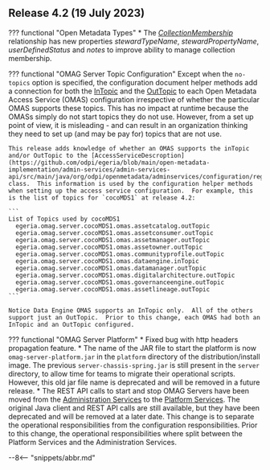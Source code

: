 <!-- SPDX-License-Identifier: CC-BY-4.0 -->
<!-- Copyright Contributors to the Egeria project. -->


## Release 4.2 (19 July 2023)

??? functional "Open Metadata Types"
    * The  [*CollectionMembership*](/types/0/0021-Collections) relationship has new properties *stewardTypeName*, *stewardPropertyName*, *userDefinedStatus* and *notes* to improve ability to manage collection membership.

??? functional "OMAG Server Topic Configuration"
    Except when the `no-topics` option is specified, the configuration document helper methods add a connection for both the [InTopic](/concepts/in-topic) and the [OutTopic](/concepts/out-topic) to each Open Metadata Access Service (OMAS) configuration irrespective of whether the particular OMAS supports these topics.  This has no impact at runtime because the OMASs simply do not start topics they do not use.  However, from a set up point of view, it is misleading - and can result in an organization thinking they need to set up (and may be pay for) topics that are not use.

    This release adds knowledge of whether an OMAS supports the inTopic and/or OutTopic to the [AccessServiceDescroption](https://github.com/odpi/egeria/blob/main/open-metadata-implementation/admin-services/admin-services-api/src/main/java/org/odpi/openmetadata/adminservices/configuration/registration/AccessServiceDescription.java) class.  This information is used by the configuration helper methods when setting up the access service configuration.  For example, this is the list of topics for `cocoMDS1` at release 4.2:

    ```
    List of Topics used by cocoMDS1
      egeria.omag.server.cocoMDS1.omas.assetcatalog.outTopic
      egeria.omag.server.cocoMDS1.omas.assetconsumer.outTopic
      egeria.omag.server.cocoMDS1.omas.assetmanager.outTopic
      egeria.omag.server.cocoMDS1.omas.assetowner.outTopic
      egeria.omag.server.cocoMDS1.omas.communityprofile.outTopic
      egeria.omag.server.cocoMDS1.omas.dataengine.inTopic
      egeria.omag.server.cocoMDS1.omas.datamanager.outTopic
      egeria.omag.server.cocoMDS1.omas.digitalarchitecture.outTopic
      egeria.omag.server.cocoMDS1.omas.governanceengine.outTopic
      egeria.omag.server.cocoMDS1.omas.assetlineage.outTopic
    ```

    Notice Data Engine OMAS supports an InTopic only.  All of the others support just an OutTopic.  Prior to this change, each OMAS had both an InTopic and an OutTopic configured.

??? functional "OMAG Server Platform"
    * Fixed bug with http headers propagation feature.
    * The name of the JAR file to start the platform is now `omag-server-platform.jar` in the `platform` directory of the distribution/install image.  The previous `server-chassis-spring.jar` is still present in the `server` directory, to allow time for teams to migrate their operational scripts.  However, this old jar file name is deprecated and will be removed in a future release.
    * The REST API calls to start and stop OMAG Servers have been moved from the [Administration Services](/services/admin-services/overview) to the [Platform Services](/services/platform-services/overview).  The original Java client and REST API calls are still available, but they have been deprecated and will be removed at a later date.  This change is to separate the operational responsibilities from the configuration responsibilities.  Prior to this change, the operational responsibilities where split between the Platform Services and the Administration Services.


--8<-- "snippets/abbr.md"
